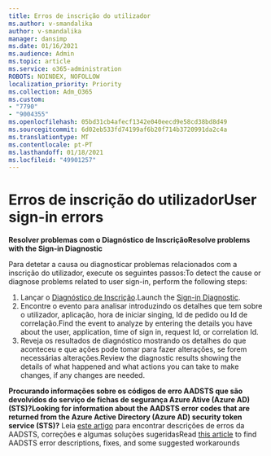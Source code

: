```yaml
---
title: Erros de inscrição do utilizador
ms.author: v-smandalika
author: v-smandalika
manager: dansimp
ms.date: 01/16/2021
ms.audience: Admin
ms.topic: article
ms.service: o365-administration
ROBOTS: NOINDEX, NOFOLLOW
localization_priority: Priority
ms.collection: Adm_O365
ms.custom:
- "7790"
- "9004355"
ms.openlocfilehash: 05bd31cb4afecf1342e040eecd9e58cd38bd8d49
ms.sourcegitcommit: 6d02eb533fd74199af6b20f714b3720991da2c4a
ms.translationtype: MT
ms.contentlocale: pt-PT
ms.lasthandoff: 01/18/2021
ms.locfileid: "49901257"
---
```

# <a name="user-sign-in-errors"></a><span data-ttu-id="93058-102">Erros de inscrição do utilizador</span><span class="sxs-lookup"><span data-stu-id="93058-102">User sign-in errors</span></span>

<span data-ttu-id="93058-103">**Resolver problemas com o Diagnóstico de Inscrição**</span><span class="sxs-lookup"><span data-stu-id="93058-103">**Resolve problems with the Sign-in Diagnostic**</span></span>

<span data-ttu-id="93058-104">Para detetar a causa ou diagnosticar problemas relacionados com a inscrição do utilizador, execute os seguintes passos:</span><span class="sxs-lookup"><span data-stu-id="93058-104">To detect the cause or diagnose problems related to user sign-in, perform the following steps:</span></span>

1. <span data-ttu-id="93058-105">Lançar o [Diagnóstico de Inscrição](https://ms.portal.azure.com/#blade/Microsoft_AAD_IAM/ActiveDirectoryMenuBlade/diagnose/symptomId/ms_aad_dxp_signin_caDiagnoseAndSolveSummarySymptom).</span><span class="sxs-lookup"><span data-stu-id="93058-105">Launch the [Sign-in Diagnostic](https://ms.portal.azure.com/#blade/Microsoft_AAD_IAM/ActiveDirectoryMenuBlade/diagnose/symptomId/ms_aad_dxp_signin_caDiagnoseAndSolveSummarySymptom).</span></span>
2. <span data-ttu-id="93058-106">Encontre o evento para analisar introduzindo os detalhes que tem sobre o utilizador, aplicação, hora de iniciar singing, Id de pedido ou Id de correlação.</span><span class="sxs-lookup"><span data-stu-id="93058-106">Find the event to analyze by entering the details you have about the user, application, time of sign in, request Id, or correlation Id.</span></span>
3. <span data-ttu-id="93058-107">Reveja os resultados de diagnóstico mostrando os detalhes do que aconteceu e que ações pode tomar para fazer alterações, se forem necessárias alterações.</span><span class="sxs-lookup"><span data-stu-id="93058-107">Review the diagnostic results showing the details of what happened and what actions you can take to make changes, if any changes are needed.</span></span>

<span data-ttu-id="93058-108">**Procurando informações sobre os códigos de erro AADSTS que são devolvidos do serviço de fichas de segurança Azure Ative (Azure AD) (STS)?**</span><span class="sxs-lookup"><span data-stu-id="93058-108">**Looking for information about the AADSTS error codes that are returned from the Azure Active Directory (Azure AD) security token service (STS)?**</span></span> <span data-ttu-id="93058-109">Leia [este artigo](https://docs.microsoft.com/azure/active-directory/develop/reference-aadsts-error-codes) para encontrar descrições de erros da AADSTS, correções e algumas soluções sugeridas</span><span class="sxs-lookup"><span data-stu-id="93058-109">Read [this article](https://docs.microsoft.com/azure/active-directory/develop/reference-aadsts-error-codes) to find AADSTS error descriptions, fixes, and some suggested workarounds</span></span>